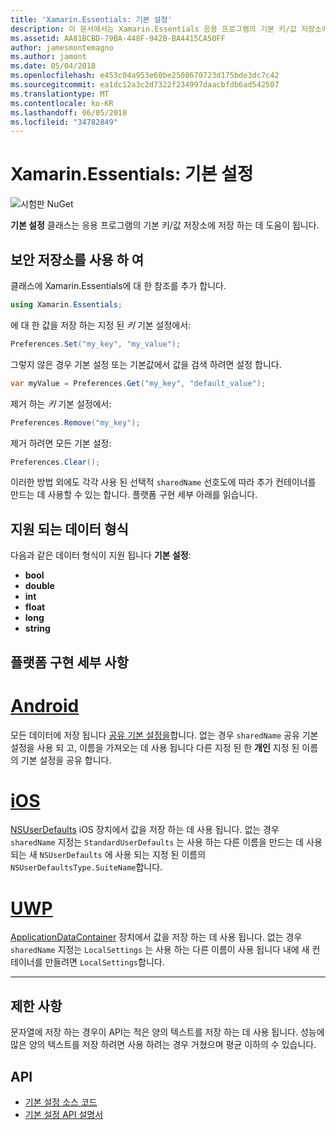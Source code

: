 ```yaml
---
title: 'Xamarin.Essentials: 기본 설정'
description: 이 문서에서는 Xamarin.Essentials 응용 프로그램의 기본 키/값 저장소에 저장에서 기본 클래스를 설명 합니다. 클래스 및 저장할 수 있는 데이터 형식을 사용 하는 방법을 설명 합니다.
ms.assetid: AA81BCBD-79BA-448F-942B-BA4415CA50FF
author: jamesmontemagno
ms.author: jamont
ms.date: 05/04/2018
ms.openlocfilehash: e453c04a953e60be2508670723d175bde3dc7c42
ms.sourcegitcommit: ea1dc12a3c2d7322f234997daacbfdb6ad542507
ms.translationtype: MT
ms.contentlocale: ko-KR
ms.lasthandoff: 06/05/2018
ms.locfileid: "34782849"
---
```

# <a name="xamarinessentials-preferences"></a>Xamarin.Essentials: 기본 설정

![시험판 NuGet](~/media/shared/pre-release.png)

**기본 설정** 클래스는 응용 프로그램의 기본 키/값 저장소에 저장 하는 데 도움이 됩니다.

## <a name="using-secure-storage"></a>보안 저장소를 사용 하 여

클래스에 Xamarin.Essentials에 대 한 참조를 추가 합니다.

```csharp
using Xamarin.Essentials;
```

에 대 한 값을 저장 하는 지정 된 _키_ 기본 설정에서:

```csharp
Preferences.Set("my_key", "my_value");
```

그렇지 않은 경우 기본 설정 또는 기본값에서 값을 검색 하려면 설정 합니다.

```csharp
var myValue = Preferences.Get("my_key", "default_value");
```

제거 하는 _키_ 기본 설정에서:

```csharp
Preferences.Remove("my_key");
```

제거 하려면 모든 기본 설정:

```csharp
Preferences.Clear();
```

이러한 방법 외에도 각각 사용 된 선택적 `sharedName` 선호도에 따라 추가 컨테이너를 만드는 데 사용할 수 있는 합니다. 플랫폼 구현 세부 아래를 읽습니다.

## <a name="supported-data-types"></a>지원 되는 데이터 형식

다음과 같은 데이터 형식이 지원 됩니다 **기본 설정**:

- **bool**
- **double**
- **int**
- **float**
- **long**
- **string**

## <a name="platform-implementation-specifics"></a>플랫폼 구현 세부 사항

# <a name="androidtabandroid"></a>[Android](#tab/android)

모든 데이터에 저장 됩니다 [공유 기본 설정을](https://developer.android.com/training/data-storage/shared-preferences.html)합니다. 없는 경우 `sharedName` 공유 기본 설정을 사용 되 고, 이름을 가져오는 데 사용 됩니다 다른 지정 된 한 **개인** 지정 된 이름의 기본 설정을 공유 합니다.

# <a name="iostabios"></a>[iOS](#tab/ios)

[NSUserDefaults](https://docs.microsoft.com/en-us/xamarin/ios/app-fundamentals/user-defaults) iOS 장치에서 값을 저장 하는 데 사용 됩니다. 없는 경우 `sharedName` 지정는 `StandardUserDefaults` 는 사용 하는 다른 이름을 만드는 데 사용 되는 새 `NSUserDefaults` 에 사용 되는 지정 된 이름의 `NSUserDefaultsType.SuiteName`합니다.

# <a name="uwptabuwp"></a>[UWP](#tab/uwp)

[ApplicationDataContainer](https://docs.microsoft.com/en-us/uwp/api/windows.storage.applicationdatacontainer) 장치에서 값을 저장 하는 데 사용 됩니다. 없는 경우 `sharedName` 지정는 `LocalSettings` 는 사용 하는 다른 이름이 사용 됩니다 내에 새 컨테이너를 만들려면 `LocalSettings`합니다.

--------------

## <a name="limitations"></a>제한 사항

문자열에 저장 하는 경우이 API는 적은 양의 텍스트를 저장 하는 데 사용 됩니다.  성능에 많은 양의 텍스트를 저장 하려면 사용 하려는 경우 거쳤으며 평균 이하의 수 있습니다.

## <a name="api"></a>API

- [기본 설정 소스 코드](https://github.com/xamarin/Essentials/tree/master/Xamarin.Essentials/Preferences)
- [기본 설정 API 설명서](xref:Xamarin.Essentials.Preferences)
